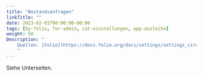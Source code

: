 ```yaml
---
title: "Bestandsanfragen"
linkTitle: ""
date: 2023-02-01T00:00:00-00:00
tags: [by-folio, for-admin, cat-einstellungen, app-ausleihe]
weight: 50
Description: "
    Quellen: [Folio](https://docs.folio.org/docs/settings/settings_circulation/settings_circulation/#settings--circulation--request-cancellation-reasons) <!-- & [GBV](https://info.gebev.de/display/FOLIOGBVEXTERN/Einstellungen+(Ausleihe):+Bestandsanfragen) -->
    "
---
```


Siehe Unterseiten.
